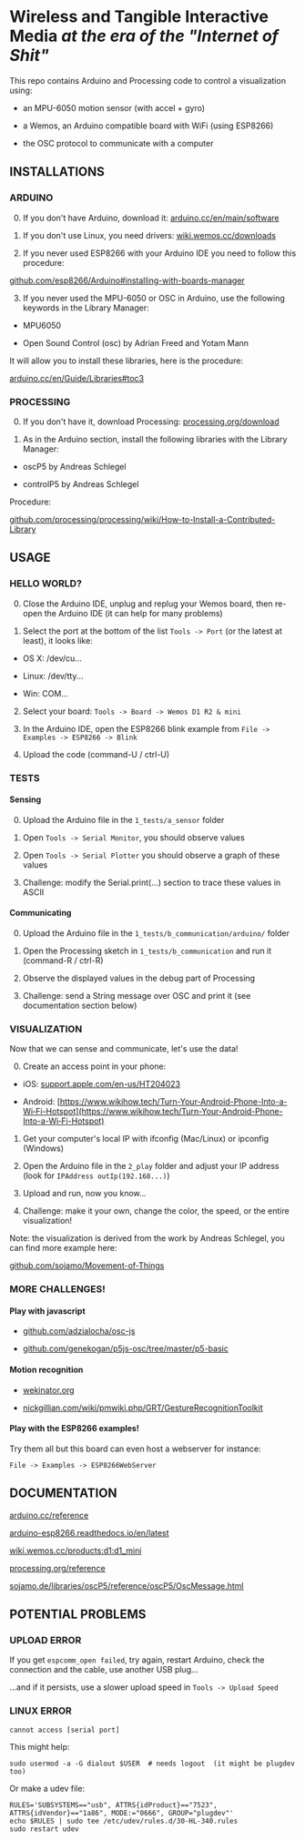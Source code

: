 # Wireless and Tangible Interactive Media _at the era of the "Internet of Shit"_

This repo contains Arduino and Processing code to control a visualization using:

- an MPU-6050 motion sensor (with accel + gyro)

- a Wemos, an Arduino compatible board with WiFi (using ESP8266)

- the OSC protocol to communicate with a computer


## INSTALLATIONS

### ARDUINO

0) If you don't have Arduino, download it:
[arduino.cc/en/main/software](https://www.arduino.cc/en/main/software)

1) If you don't use Linux, you need drivers:
[wiki.wemos.cc/downloads](https://wiki.wemos.cc/downloads)

2) If you never used ESP8266 with your Arduino IDE you need to follow this procedure:

[github.com/esp8266/Arduino#installing-with-boards-manager](https://github.com/esp8266/Arduino#installing-with-boards-manager)

3) If you never used the MPU-6050 or OSC in Arduino, use the following keywords in the Library Manager:

 - MPU6050

 - Open Sound Control (osc) by Adrian Freed and Yotam Mann

It will allow you to install these libraries, here is the procedure:

[arduino.cc/en/Guide/Libraries#toc3](https://www.arduino.cc/en/Guide/Libraries#toc3)


### PROCESSING

0) If you don't have it, download Processing: [processing.org/download](https://processing.org/download)

1) As in the Arduino section, install the following libraries with the Library Manager:

 - oscP5 by Andreas Schlegel

 - controlP5 by Andreas Schlegel

Procedure:

[github.com/processing/processing/wiki/How-to-Install-a-Contributed-Library](https://github.com/processing/processing/wiki/How-to-Install-a-Contributed-Library)


## USAGE

### HELLO WORLD?

0) Close the Arduino IDE, unplug and replug your Wemos board, then re-open the Arduino IDE (it can help for many problems)

1) Select the port at the bottom of the list `Tools -> Port` (or the latest at least), it looks like:

 - OS X: /dev/cu...

 - Linux: /dev/tty...

 - Win: COM...

2) Select your board: `Tools -> Board -> Wemos D1 R2 & mini`

3) In the Arduino IDE, open the ESP8266 blink example from
`File -> Examples -> ESP8266 -> Blink`

4) Upload the code (command-U / ctrl-U)


### TESTS

#### Sensing

0) Upload the Arduino file in the `1_tests/a_sensor` folder

1) Open `Tools -> Serial Monitor`, you should observe values

2) Open `Tools -> Serial Plotter`  you should observe a graph of these values

3) Challenge: modify the Serial.print(...) section to trace these values in ASCII


#### Communicating

0) Upload the Arduino file in the `1_tests/b_communication/arduino/` folder

1) Open the Processing sketch in `1_tests/b_communication` and run it
(command-R / ctrl-R)

2) Observe the displayed values in the debug part of Processing

3) Challenge: send a String message over OSC and print it (see documentation section below)


### VISUALIZATION

Now that we can sense and communicate, let's use the data!

0) Create an access point in your phone:

 - iOS: [support.apple.com/en-us/HT204023](https://support.apple.com/en-us/HT204023)

 - Android: [https://www.wikihow.tech/Turn-Your-Android-Phone-Into-a-Wi‐Fi-Hotspot](https://www.wikihow.tech/Turn-Your-Android-Phone-Into-a-Wi‐Fi-Hotspot)

1) Get your computer's local IP with ifconfig (Mac/Linux) or ipconfig (Windows)

2) Open the Arduino file in the `2_play` folder and adjust your IP address
(look for `IPAddress outIp(192.168...)`)

3) Upload and run, now you know...

4) Challenge: make it your own, change the color, the speed, or the entire visualization!

Note: the visualization is derived from the work by Andreas Schlegel, you can find more example here:

[github.com/sojamo/Movement-of-Things](https://github.com/sojamo/Movement-of-Things)


### MORE CHALLENGES!

#### Play with javascript

- [github.com/adzialocha/osc-js](https://github.com/adzialocha/osc-js#example-osc-between-maxmsppdsc-etc-and-your-browser)

- [github.com/genekogan/p5js-osc/tree/master/p5-basic](https://github.com/genekogan/p5js-osc/tree/master/p5-basic)

#### Motion recognition

- [wekinator.org](http://www.wekinator.org)

- [nickgillian.com/wiki/pmwiki.php/GRT/GestureRecognitionToolkit](http://www.nickgillian.com/wiki/pmwiki.php/GRT/GestureRecognitionToolkit)

#### Play with the ESP8266 examples!

Try them all but this board can even host a webserver for instance:

`File -> Examples -> ESP8266WebServer`


## DOCUMENTATION

[arduino.cc/reference](https://arduino.cc/reference)

[arduino-esp8266.readthedocs.io/en/latest](https://arduino-esp8266.readthedocs.io/en/latest)

[wiki.wemos.cc/products:d1:d1_mini](https://wiki.wemos.cc/products:d1:d1_mini)

[processing.org/reference](https://processing.org/reference)

[sojamo.de/libraries/oscP5/reference/oscP5/OscMessage.html](http://www.sojamo.de/libraries/oscP5/reference/oscP5/OscMessage.html)


## POTENTIAL PROBLEMS


### UPLOAD ERROR

If you get `espcomm_open failed`, try again, restart Arduino, check the connection and the cable, use another USB plug...

...and if it persists, use a slower upload speed in `Tools -> Upload Speed`


### LINUX ERROR

`cannot access [serial port]`

This might help:

    sudo usermod -a -G dialout $USER  # needs logout  (it might be plugdev too)

Or make a udev file:

    RULES='SUBSYSTEMS=="usb", ATTRS{idProduct}=="7523", ATTRS{idVendor}=="1a86", MODE:="0666", GROUP="plugdev"'
    echo $RULES | sudo tee /etc/udev/rules.d/30-HL-340.rules
    sudo restart udev

